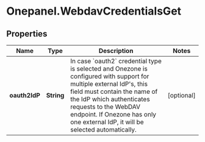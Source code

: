 # Onepanel.WebdavCredentialsGet

## Properties
Name | Type | Description | Notes
------------ | ------------- | ------------- | -------------
**oauth2IdP** | **String** | In case &#x60;oauth2&#x60; credential type is selected and Onezone is configured with support for multiple external IdP&#39;s, this field must contain the name of the IdP which authenticates requests to the WebDAV endpoint. If Onezone has only one external IdP, it will be selected automatically.  | [optional] 


